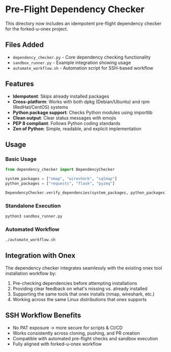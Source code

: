 # Pre-Flight Dependency Checker

This directory now includes an idempotent pre-flight dependency checker for the forked-u-onex project.

## Files Added

- `dependency_checker.py` - Core dependency checking functionality
- `sandbox_runner.py` - Example integration showing usage
- `automate_workflow.sh` - Automation script for SSH-based workflow

## Features

- **Idempotent**: Skips already installed packages
- **Cross-platform**: Works with both dpkg (Debian/Ubuntu) and rpm (RedHat/CentOS) systems
- **Python package support**: Checks Python modules using importlib
- **Clean output**: Clear status messages with emojis
- **PEP 8 compliant**: Follows Python coding standards
- **Zen of Python**: Simple, readable, and explicit implementation

## Usage

### Basic Usage

```python
from dependency_checker import DependencyChecker

system_packages = ["nmap", "wireshark", "sqlmap"]
python_packages = ["requests", "flask", "pyzmq"]

DependencyChecker.verify_dependencies(system_packages, python_packages)
```

### Standalone Execution

```bash
python3 sandbox_runner.py
```

### Automated Workflow

```bash
./automate_workflow.sh
```

## Integration with Onex

The dependency checker integrates seamlessly with the existing onex tool installation workflow by:

1. Pre-checking dependencies before attempting installations
2. Providing clear feedback on what's missing vs. already installed
3. Supporting the same tools that onex installs (nmap, wireshark, etc.)
4. Working across the same Linux distributions that onex supports

## SSH Workflow Benefits

- No PAT exposure → more secure for scripts & CI/CD
- Works consistently across cloning, pushing, and PR creation
- Compatible with automated pre-flight checks and sandbox execution
- Fully aligned with forked-u-onex workflow